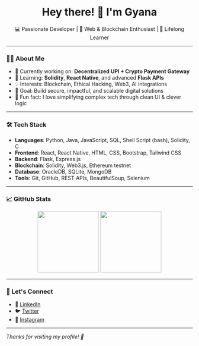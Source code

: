 <h1 align="center">Hey there! 👋 I'm Gyana</h1>

<p align="center">
  💻 Passionate Developer | 🔐 Web & Blockchain Enthusiast | 🚀 Lifelong Learner
</p>

---

### 👨‍💻 About Me

- 🔭 Currently working on: **Decentralized UPI + Crypto Payment Gateway**
- 🌱 Learning: **Solidity**, **React Native**, and advanced **Flask APIs**
- 💡 Interests: Blockchain, Ethical Hacking, Web3, AI integrations
- 🎯 Goal: Build secure, impactful, and scalable digital solutions
- 🧠 Fun fact: I love simplifying complex tech through clean UI & clever logic

---

### 🛠️ Tech Stack

- **Languages**: Python, Java, JavaScript, SQL, Shell Script (bash), Solidity, C
- **Frontend**: React, React Native, HTML, CSS, Bootstrap, Tailwind CSS
- **Backend**: Flask, Express.js
- **Blockchain**: Solidity, Web3.js, Ethereum testnet
- **Database**: OracleDB, SQLite, MongoDB
- **Tools**: Git, GitHub, REST APIs, BeautifulSoup, Selenium

---

### 📈 GitHub Stats

<p align="center">
  <img src="https://github-readme-stats.vercel.app/api?username=gitgyana&show_icons=true&theme=github_dark" height="165">
  <img src="https://github-readme-stats.vercel.app/api/top-langs/?username=gitgyana&layout=compact&theme=github_dark" height="165">
</p>

---

### 🔗 Let's Connect

- 💼 [LinkedIn](https://linkedin.com/in/gyanapriyadarshi)
- 🐦 [Twitter](https://twitter.com/TweetJoyel)
- 📲 [Instagram](https://www.instagram.com/gyana.meta/)

---

*Thanks for visiting my profile! 🙌*
